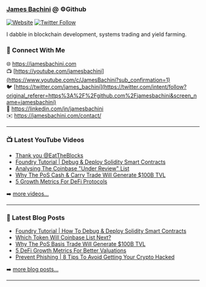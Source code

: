 ### [James Bachini][website] @ ⚙️Github

[![Website](https://img.shields.io/website?label=jamesbachini.com&style=for-the-badge&url=https%3A%2F%2Fjamesbachini.com)](https://jamesbachini.com)
[![Twitter Follow](https://img.shields.io/twitter/follow/james_bachini?color=1DA1F2&logo=twitter&style=for-the-badge)](https://twitter.com/intent/follow?original_referer=https%3A%2F%2Fgithub.com%2Fjamesbachini&screen_name=jamesbachini)

I dabble in blockchain development, systems trading and yield farming.

### 👋 Connect With Me

🌐 https://jamesbachini.com
<br />
📺 [https://youtube.com/jamesbachini](https://www.youtube.com/c/JamesBachini?sub_confirmation=1)
<br />
🐦 [https://twitter.com/james_bachini](https://twitter.com/intent/follow?original_referer=https%3A%2F%2Fgithub.com%2Fjamesbachini&screen_name=jamesbachini)
<br />
👔 https://linkedin.com/in/jamesbachini
<br />
✉️ https://jamesbachini.com/contact/

---

### 📺 Latest YouTube Videos

<!-- YOUTUBE:START -->
- [Thank you @EatTheBlocks](https://www.youtube.com/watch?v=B5_9ZM_GVqE)
- [Foundry Tutorial | Debug &amp; Deploy Solidity Smart Contracts](https://www.youtube.com/watch?v=VhaP9kYvlOA)
- [Analysing The Coinbase &quot;Under Review&quot; List](https://www.youtube.com/watch?v=cT-QMk5hIAU)
- [Why The PoS Cash &amp; Carry Trade Will Generate $100B TVL](https://www.youtube.com/watch?v=6DhgT12IARY)
- [5 Growth Metrics For DeFi Protocols](https://www.youtube.com/watch?v=Dw5CtBKI85I)
<!-- YOUTUBE:END -->

➡️ [more videos...](https://youtube.com/jamesbachini)

---

### 📝 Latest Blog Posts

<!-- BLOG-POST-LIST:START -->
- [Foundry Tutorial | How To Debug &amp; Deploy Solidity Smart Contracts](https://jamesbachini.com/foundry-tutorial/)
- [Which Token Will Coinbase List Next?](https://jamesbachini.com/which-token-will-coinbase-list-next/)
- [Why The PoS Basis Trade Will Generate $100B TVL](https://jamesbachini.com/pos-basis-trade/)
- [5 DeFi Growth Metrics For Better Valuations](https://jamesbachini.com/defi-growth-metrics/)
- [Prevent Phishing | 8 Tips To Avoid Getting Your Crypto Hacked](https://jamesbachini.com/prevent-phishing/)
<!-- BLOG-POST-LIST:END -->

➡️ [more blog posts...](https://jamesbachini.com)

---

[website]: https://jamesbachini.com
[twitter]: https://twitter.com/james_bachini
[youtube]: https://youtube.com/jamesbachini
[linkedin]: https://linkedin.com/in/jamesbachini
